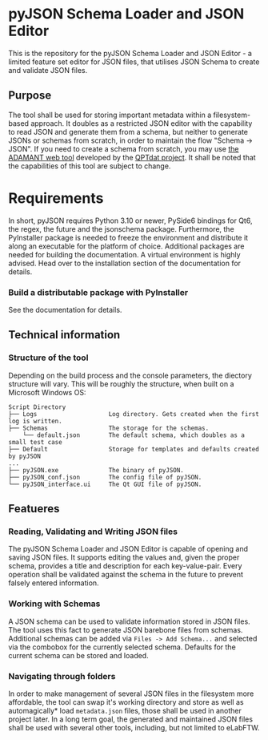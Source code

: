 # pyJSON Schema Loader and JSON Editor

This is the repository for the pyJSON Schema Loader and JSON Editor - a limited feature set editor for JSON files, that utilises JSON Schema to create and validate JSON files.

## Purpose

The tool shall be used for storing important metadata within a filesystem-based approach. It doubles as a restricted JSON editor with the capability to read JSON and generate
them from a schema, but neither to generate JSONs or schemas from scratch, in order to maintain the flow "Schema -> JSON". If you need to create a schema from scratch, you may
use [the ADAMANT web tool](https://plasma-mds.github.io/adamant/) developed by the [QPTdat project](https://www.forschungsdaten.org/index.php/QPTDat). It shall be noted that
the capabilities of this tool are subject to change.

# Requirements

In short, pyJSON requires Python 3.10 or newer, PySide6 bindings for Qt6, the regex, the future and the jsonschema package.
Furthermore, the PyInstaller package is needed to freeze the environment and distribute it along an executable for the platform
of choice. Additional packages are needed for building the documentation. A virtual environment is highly advised.
Head over to the installation section of the documentation for details.

### Build a distributable package with PyInstaller

See the documentation for details.

## Technical information

### Structure of the tool

Depending on the build process and the console parameters, the diectory structure will vary. This will be roughly the structure, when built on a Microsoft Windows OS:
```
Script Directory
├── Logs                    Log directory. Gets created when the first log is written.
├── Schemas                 The storage for the schemas.
    └── default.json        The default schema, which doubles as a small test case
├── Default                 Storage for templates and defaults created by pyJSON
...
├── pyJSON.exe              The binary of pyJSON.              
├── pyJSON_conf.json        The config file of pyJSON.
└── pyJSON_interface.ui     The Qt GUI file of pyJSON.
```

## Featueres

### Reading, Validating and Writing JSON files

The pyJSON Schema Loader and JSON Editor is capable of opening and saving JSON files. It supports editing the values and, given the proper schema, provides a title and description for each key-value-pair. Every operation shall be validated against the schema in the future to prevent falsely entered information.

### Working with Schemas

A JSON schema can be used to validate information stored in JSON files. The tool uses this fact to generate JSON barebone files from schemas. Additional schemas can be added via `Files -> Add Schema...` and selected via the combobox for the currently selected schema. Defaults for the current schema can be stored and loaded.

### Navigating through folders

In order to make management of several JSON files in the filesystem more affordable, the tool can swap it's working directory and store as well as automagically* load `metadata.json` files, those shall be used in another project later. In a long term goal, the generated and maintained JSON files shall be used with several other tools, including, but not limited to eLabFTW.
